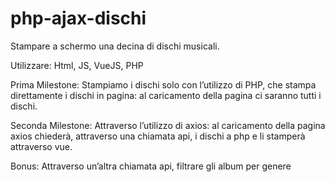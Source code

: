 # php-ajax-dischi
Stampare a schermo una decina di dischi musicali.

Utilizzare:
Html, JS, VueJS, PHP

Prima Milestone:
Stampiamo i dischi solo con l’utilizzo di PHP, che stampa direttamente i dischi in pagina: al caricamento della pagina ci saranno tutti i dischi.

Seconda Milestone:
Attraverso l’utilizzo di axios: al caricamento della pagina axios chiederà, attraverso una chiamata api, i dischi a php e li stamperà attraverso vue.

Bonus:
Attraverso un’altra chiamata api, filtrare gli album per genere
